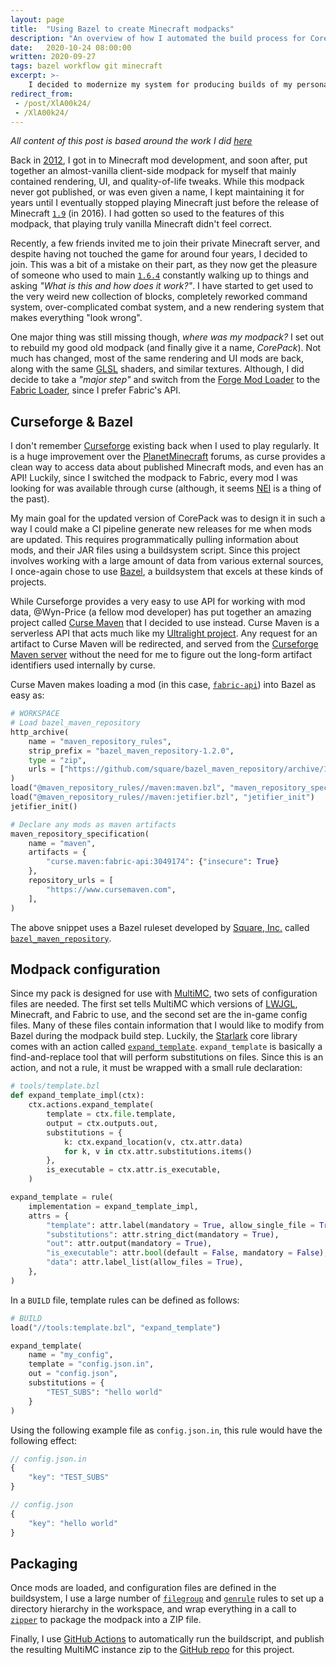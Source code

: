 ```yaml
---
layout: page
title:  "Using Bazel to create Minecraft modpacks"
description: "An overview of how I automated the build process for CorePack"
date:   2020-10-24 08:00:00 
written: 2020-09-27
tags: bazel workflow git minecraft
excerpt: >-
    I decided to modernize my system for producing builds of my personal Minecraft modpack using the Bazel buildsystem.
redirect_from: 
 - /post/XlA00k24/
 - /XlA00k24/
---
```


*All content of this post is based around the work I did [here](https://github.com/Ewpratten/corepack)*

Back in [2012](https://minecraft.gamepedia.com/Java_Edition_1.2.5), I got in to Minecraft mod development, and soon after, put together an almost-vanilla client-side modpack for myself that mainly contained rendering, UI, and quality-of-life tweaks. While this modpack never got published, or was even given a name, I kept maintaining it for years until I eventually stopped playing Minecraft just before the release of Minecraft [`1.9`](https://minecraft.gamepedia.com/Java_Edition_1.9) (in 2016). I had gotten so used to the features of this modpack, that playing truly vanilla Minecraft didn't feel correct.

Recently, a few friends invited me to join their private Minecraft server, and despite having not touched the game for around four years, I decided to join. This was a bit of a mistake on their part, as they now get the pleasure of someone who used to main [`1.6.4`](https://minecraft.gamepedia.com/Java_Edition_1.6.4) constantly walking up to things and asking *"What is this and how does it work?"*. I have started to get used to the very weird new collection of blocks, completely reworked command system, over-complicated combat system, and a new rendering system that makes everything "look wrong".

One major thing was still missing though, *where was my modpack?* I set out to rebuild my good old modpack (and finally give it a name, *CorePack*). Not much has changed, most of the same rendering and UI mods are back, along with the same [GLSL](https://en.wikipedia.org/wiki/OpenGL_Shading_Language) shaders, and similar textures. Although, I did decide to take a *"major step"* and switch from the [Forge Mod Loader](http://files.minecraftforge.net/) to the [Fabric Loader](https://fabricmc.net/), since I prefer Fabric's API. 

## Curseforge & Bazel

I don't remember [Curseforge](https://curseforge.com/) existing back when I used to play regularly. It is a huge improvement over the [PlanetMinecraft](https://www.planetminecraft.com/) forums, as curse provides a clean way to access data about published Minecraft mods, and even has an API! Luckily, since I switched the modpack to Fabric, every mod I was looking for was available through curse (although, it seems [NEI](https://www.curseforge.com/minecraft/mc-mods/notenoughitems) is a thing of the past).

My main goal for the updated version of CorePack was to design it in such a way I could make a CI pipeline generate new releases for me when mods are updated. This requires programmatically pulling information about mods, and their JAR files using a buildsystem script. Since this project involves working with a large amount of data from various external sources, I once-again chose to use [Bazel](https://bazel.build), a buildsystem that excels at these kinds of projects.

While Curseforge provides a very easy to use API for working with mod data, @Wyn-Price (a fellow mod developer) has put together an amazing project called [Curse Maven](https://www.cursemaven.com/) that I decided to use instead. Curse Maven is a serverless API that acts much like my [Ultralight project](/blog/2020/09/17/ultralight-writeup). Any request for an artifact to Curse Maven will be redirected, and served from the [Curseforge Maven server](https://authors.curseforge.com/knowledge-base/projects/529-api#Maven) without the need for me to figure out the long-form artifact identifiers used internally by curse.

Curse Maven makes loading a mod (in this case, [`fabric-api`](https://www.curseforge.com/minecraft/mc-mods/fabric-api)) into Bazel as easy as:

```python
# WORKSPACE
# Load bazel_maven_repository
http_archive(
    name = "maven_repository_rules",
    strip_prefix = "bazel_maven_repository-1.2.0",
    type = "zip",
    urls = ["https://github.com/square/bazel_maven_repository/archive/1.2.0.zip"],
)
load("@maven_repository_rules//maven:maven.bzl", "maven_repository_specification")
load("@maven_repository_rules//maven:jetifier.bzl", "jetifier_init")
jetifier_init()

# Declare any mods as maven artifacts
maven_repository_specification(
    name = "maven",
    artifacts = {
        "curse.maven:fabric-api:3049174": {"insecure": True}
    },
    repository_urls = [
        "https://www.cursemaven.com",
    ],
)
```

The above snippet uses a Bazel ruleset developed by [Square, Inc.](https://squareup.com/ca/en) called [`bazel_maven_repository`](https://github.com/square/bazel_maven_repository). 

## Modpack configuration

Since my pack is designed for use with [MultiMC](https://multimc.org/), two sets of configuration files are needed. The first set tells MultiMC which versions of [LWJGL](https://www.lwjgl.org/), Minecraft, and Fabric to use, and the second set are the in-game config files. Many of these files contain information that I would like to modify from Bazel during the modpack build step. Luckily, the [Starlark](https://docs.bazel.build/versions/master/skylark/language.html) core library comes with an action called [`expand_template`](https://docs.bazel.build/versions/2.0.0/skylark/lib/actions.html#expand_template). `expand_template` is basically a find-and-replace tool that will perform substitutions on files. Since this is an action, and not a rule, it must be wrapped with a small rule declaration:

```python
# tools/template.bzl
def expand_template_impl(ctx):
    ctx.actions.expand_template(
        template = ctx.file.template,
        output = ctx.outputs.out,
        substitutions = {
            k: ctx.expand_location(v, ctx.attr.data)
            for k, v in ctx.attr.substitutions.items()
        },
        is_executable = ctx.attr.is_executable,
    )

expand_template = rule(
    implementation = expand_template_impl,
    attrs = {
        "template": attr.label(mandatory = True, allow_single_file = True),
        "substitutions": attr.string_dict(mandatory = True),
        "out": attr.output(mandatory = True),
        "is_executable": attr.bool(default = False, mandatory = False),
        "data": attr.label_list(allow_files = True),
    },
)
```

In a `BUILD` file, template rules can be defined as follows:

```python
# BUILD
load("//tools:template.bzl", "expand_template")

expand_template(
    name = "my_config",
    template = "config.json.in",
    out = "config.json",
    substitutions = {
        "TEST_SUBS": "hello world"
    }
)
```

Using the following example file as `config.json.in`, this rule would have the following effect:

```js
// config.json.in
{
    "key": "TEST_SUBS"
}

// config.json
{
    "key": "hello world"
}
```


## Packaging

Once mods are loaded, and configuration files are defined in the buildsystem, I use a large number of [`filegroup`](https://docs.bazel.build/versions/master/be/general.html#filegroup) and [`genrule`](https://docs.bazel.build/versions/master/be/general.html#genrule) rules to set up a directory hierarchy in the workspace, and wrap everything in a call to [`zipper`](https://sourcegraph.com/github.com/v2ray/ext/-/blob/bazel/zip.bzl#L23:25) to package the modpack into a ZIP file.

Finally, I use [GitHub Actions](https://github.com/features/actions) to automatically run the buildscript, and publish the resulting MultiMC instance zip to the [GitHub repo](https://github.com/Ewpratten/corepack) for this project.